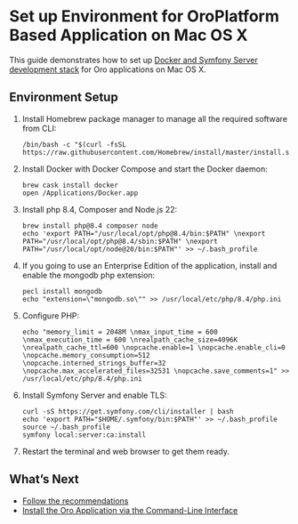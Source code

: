 <a id="setup-dev-env-docker-symfony-mac"></a>

# Set up Environment for OroPlatform Based Application on Mac OS X

This guide demonstrates how to set up [Docker and Symfony Server development stack](docker-and-symfony/index.md#setup-dev-env-docker-symfony) for Oro applications on Mac OS X.

## Environment Setup

1. Install Homebrew package manager to manage all the required software from CLI:
   ```none
   /bin/bash -c "$(curl -fsSL https://raw.githubusercontent.com/Homebrew/install/master/install.sh)"
   ```
2. Install Docker with Docker Compose and start the Docker daemon:
   ```none
   brew cask install docker
   open /Applications/Docker.app
   ```
3. Install php 8.4, Composer and Node.js 22:
   ```none
   brew install php@8.4 composer node
   echo 'export PATH="/usr/local/opt/php@8.4/bin:$PATH" \nexport PATH="/usr/local/opt/php@8.4/sbin:$PATH" \nexport PATH="/usr/local/opt/node@20/bin:$PATH"' >> ~/.bash_profile
   ```
4. If you going to use an Enterprise Edition of the application, install and enable the mongodb php extension:
   ```none
   pecl install mongodb
   echo "extension=\"mongodb.so\"" >> /usr/local/etc/php/8.4/php.ini
   ```
5. Configure PHP:
   ```none
   echo "memory_limit = 2048M \nmax_input_time = 600 \nmax_execution_time = 600 \nrealpath_cache_size=4096K \nrealpath_cache_ttl=600 \nopcache.enable=1 \nopcache.enable_cli=0 \nopcache.memory_consumption=512 \nopcache.interned_strings_buffer=32 \nopcache.max_accelerated_files=32531 \nopcache.save_comments=1" >> /usr/local/etc/php/8.4/php.ini
   ```
6. Install Symfony Server and enable TLS:
   ```none
   curl -sS https://get.symfony.com/cli/installer | bash
   echo 'export PATH="$HOME/.symfony/bin:$PATH"' >> ~/.bash_profile
   source ~/.bash_profile
   symfony local:server:ca:install
   ```
7. Restart the terminal and web browser to get them ready.

## What’s Next

* [Follow the recommendations](docker-and-symfony/index.md#setup-dev-env-docker-symfony-recommendations)
* [Install the Oro Application via the Command-Line Interface](docker-and-symfony/index.md#setup-dev-env-docker-symfony-install-application)
